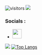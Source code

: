 
![visitors](https://visitor-badge.glitch.me/badge?page_id=${LudovicDEBEVER})
![](https://img.shields.io/badge/<WORD_ON_LEFT>-<WORD_ON_RIGHT>-informational?style=flat&logo=<LOGO_NAME>&logoColor=white&color=2bbc8a)

 ### Socials :

 - [<img src="https://i.imgur.com/EyHOmqX.png" width="30" height="30" top="100" />](https://twitter.com/rl_syx)

![](https://github-readme-stats.vercel.app/api?username=LudovicDEBEVER&show_icons=true&theme=tokyonight)
[![Top Langs](https://github-readme-stats.vercel.app/api/top-langs/?username=LudovicDEBEVER&theme=tokyonight)](https://github.com/LudovicDEBEVER/github-readme-stats)
